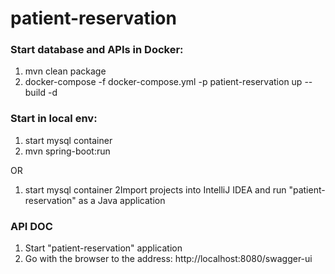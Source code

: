 # patient-reservation

### Start database and APIs in Docker:
1) mvn clean package
2) docker-compose -f docker-compose.yml -p patient-reservation up --build -d

### Start in local env:
1) start mysql container
2) mvn spring-boot:run

OR

1) start mysql container
2Import projects into IntelliJ IDEA and run "patient-reservation" as a Java application

### API DOC
1) Start "patient-reservation" application
2) Go with the browser to the address: http://localhost:8080/swagger-ui